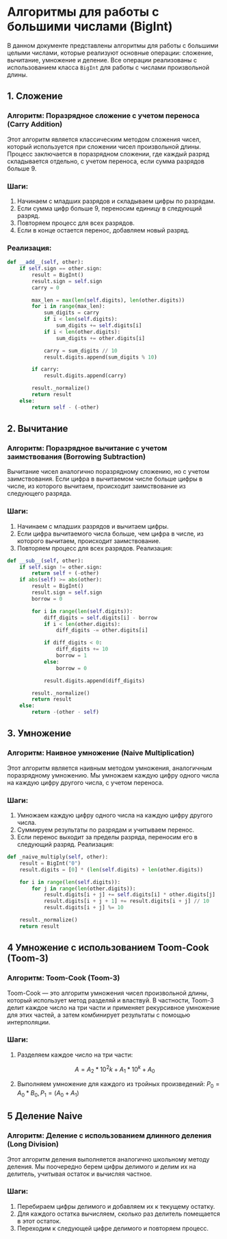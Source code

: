 # Алгоритмы для работы с большими числами (BigInt)

В данном документе представлены алгоритмы для работы с большими целыми числами, которые реализуют основные операции: сложение, вычитание, умножение и деление. Все операции реализованы с использованием класса `BigInt` для работы с числами произвольной длины.

## 1. Сложение

### Алгоритм: Поразрядное сложение с учетом переноса (Carry Addition)
Этот алгоритм является классическим методом сложения чисел, который используется при сложении чисел произвольной длины. Процесс заключается в поразрядном сложении, где каждый разряд складывается отдельно, с учетом переноса, если сумма разрядов больше 9.

### Шаги:
1. Начинаем с младших разрядов и складываем цифры по разрядам.
2. Если сумма цифр больше 9, переносим единицу в следующий разряд.
3. Повторяем процесс для всех разрядов.
4. Если в конце остается перенос, добавляем новый разряд.

### Реализация:
```python
def __add__(self, other):
    if self.sign == other.sign:
        result = BigInt()
        result.sign = self.sign
        carry = 0

        max_len = max(len(self.digits), len(other.digits))
        for i in range(max_len):
            sum_digits = carry
            if i < len(self.digits):
                sum_digits += self.digits[i]
            if i < len(other.digits):
                sum_digits += other.digits[i]

            carry = sum_digits // 10
            result.digits.append(sum_digits % 10)

        if carry:
            result.digits.append(carry)

        result._normalize()
        return result
    else:
        return self - (-other)
```
## 2. Вычитание
### Алгоритм: Поразрядное вычитание с учетом заимствования (Borrowing Subtraction)
Вычитание чисел аналогично поразрядному сложению, но с учетом заимствования. Если цифра в вычитаемом числе больше цифры в числе, из которого вычитаем, происходит заимствование из следующего разряда.

### Шаги:
1. Начинаем с младших разрядов и вычитаем цифры.
2. Если цифра вычитаемого числа больше, чем цифра в числе, из которого вычитаем, происходит заимствование.
3. Повторяем процесс для всех разрядов.
Реализация:
```python
def __sub__(self, other):
    if self.sign != other.sign:
        return self + (-other)
    if abs(self) >= abs(other):
        result = BigInt()
        result.sign = self.sign
        borrow = 0

        for i in range(len(self.digits)):
            diff_digits = self.digits[i] - borrow
            if i < len(other.digits):
                diff_digits -= other.digits[i]

            if diff_digits < 0:
                diff_digits += 10
                borrow = 1
            else:
                borrow = 0

            result.digits.append(diff_digits)

        result._normalize()
        return result
    else:
        return -(other - self)

```


## 3. Умножение
### Алгоритм: Наивное умножение (Naive Multiplication)
Этот алгоритм является наивным методом умножения, аналогичным поразрядному умножению. Мы умножаем каждую цифру одного числа на каждую цифру другого числа, с учетом переноса.

### Шаги:
1. Умножаем каждую цифру одного числа на каждую цифру другого числа.
2. Суммируем результаты по разрядам и учитываем перенос.
3. Если перенос выходит за пределы разряда, переносим его в следующий разряд.
Реализация:
```python
def _naive_multiply(self, other):
    result = BigInt("0")
    result.digits = [0] * (len(self.digits) + len(other.digits))

    for i in range(len(self.digits)):
        for j in range(len(other.digits)):
            result.digits[i + j] += self.digits[i] * other.digits[j]
            result.digits[i + j + 1] += result.digits[i + j] // 10
            result.digits[i + j] %= 10

    result._normalize()
    return result

```

## 4 Умножение с использованием Toom-Cook (Toom-3)
### Алгоритм: Toom-Cook (Toom-3)
Toom-Cook — это алгоритм умножения чисел произвольной длины, который использует метод разделяй и властвуй. В частности, Toom-3 делит каждое число на три части и применяет рекурсивное умножение для этих частей, а затем комбинирует результаты с помощью интерполяции.

### Шаги:
1. Разделяем каждое число на три части:

$$A = A_2 * 10^2k + A_1 * 10^k + A_0$$

2. Выполняем умножение для каждого из тройных произведений: 
$P_0 = A_0 * B_0, P_1=(A_0+A_1)$

## 5 Деление Naive
### Алгоритм: Деление с использованием длинного деления (Long Division)
Этот алгоритм деления выполняется аналогично школьному методу деления. Мы поочередно берем цифры делимого и делим их на делитель, учитывая остаток и вычисляя частное.

### Шаги:
1. Перебираем цифры делимого и добавляем их к текущему остатку.
2. Для каждого остатка вычисляем, сколько раз делитель помещается в этот остаток.
3. Переходим к следующей цифре делимого и повторяем процесс.

